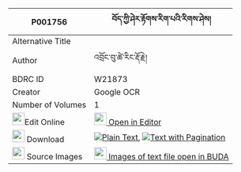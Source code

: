 |P001756|བོད་ཀྱི་ཤེར་རྟོགས་རིག་པའི་རིགས་ཤེས། 
| --- | --- 
|Alternative Title |
|Author| འབྲོང་བུ་ཚེ་རིང་རྡོ་རྗེ།
|BDRC ID | W21873
|Creator | Google OCR
|Number of Volumes| 1
|<img width="25" src="https://img.icons8.com/color/25/000000/edit-property.png">Edit Online| [<img width="25" src="https://avatars.githubusercontent.com/u/45091458?s=200&v=4"> Open in Editor](http://editor.openpecha.org/P001756)
|<img width="25" src="https://img.icons8.com/fluent/48/000000/download-2.png"/>  Download | [![](https://img.icons8.com/color/20/000000/txt.png)Plain Text](https://github.com/Openpecha/P001756/releases/download/v2/bo_kyi_sher_tok_rigpa_i_rik_sh_plain_P001756.zip), [![](https://img.icons8.com/color/20/000000/txt.png)Text with Pagination](https://github.com/Openpecha/P001756/releases/download/v2/bo_kyi_sher_tok_rigpa_i_rik_sh_pages_P001756.zip)
|<img width="25" src="https://img.icons8.com/plasticine/100/000000/pictures-folder.png"/>  Source Images | [<img width="25" src="https://library.bdrc.io/icons/BUDA-small.svg"> Images of text file open in BUDA](https://library.bdrc.io/show/bdr:W21873)